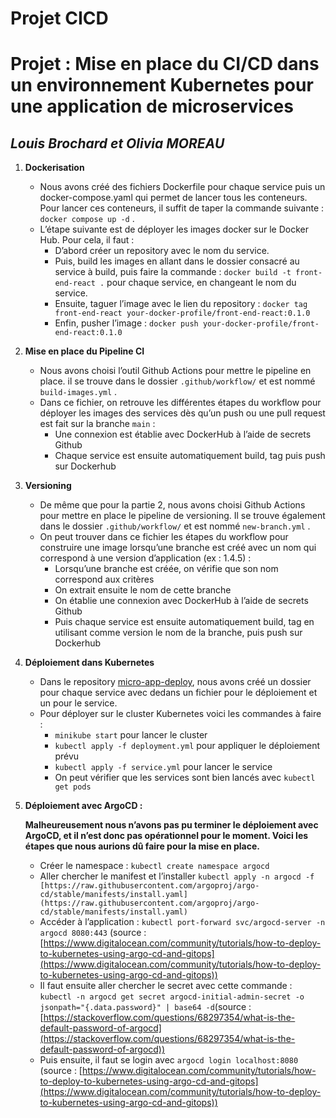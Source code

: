 # Projet CICD

# Projet : Mise en place du CI/CD dans un environnement Kubernetes pour une application de microservices

## *Louis Brochard et Olivia MOREAU*

1. **Dockerisation**
    - Nous avons créé des fichiers Dockerfile pour chaque service puis un docker-compose.yaml qui permet de lancer tous les conteneurs. Pour lancer ces conteneurs, il suffit de taper la commande suivante : `docker compose up -d` .
    - L’étape suivante est de déployer les images docker sur le Docker Hub. Pour cela, il faut :
        - D’abord créer un repository avec le nom du service.
        - Puis, build les images en allant dans le dossier consacré au service à build, puis faire la commande : `docker build -t front-end-react .` pour chaque service, en changeant le nom du service.
        - Ensuite, taguer l’image avec le lien du repository : `docker tag front-end-react your-docker-profile/front-end-react:0.1.0`
        - Enfin, pusher l’image : `docker push your-docker-profile/front-end-react:0.1.0`

1. **Mise en place du Pipeline CI**
    - Nous avons choisi l’outil Github Actions pour mettre le pipeline en place. il se trouve dans le  dossier `.github/workflow/` et est nommé  `build-images.yml` .
    - Dans ce fichier, on retrouve les différentes étapes du workflow pour déployer les images des services dès qu’un push ou une pull request est fait sur la branche `main` :
        - Une connexion est établie avec DockerHub à l’aide de secrets Github
        - Chaque service est ensuite automatiquement build, tag puis push sur Dockerhub
    
2. **Versioning**
    - De même que pour la partie 2, nous avons choisi Github Actions pour mettre en place le pipeline de versioning. Il se trouve également dans le dossier `.github/workflow/` et est nommé  `new-branch.yml` .
    - On peut trouver dans ce fichier les étapes du workflow pour construire une image lorsqu’une branche est créé avec un nom qui correspond à une version d’application (ex : 1.4.5) :
        - Lorsqu’une branche est créée, on vérifie que son nom correspond aux critères
        - On extrait ensuite le nom de cette branche
        - On établie une connexion avec DockerHub à l’aide de secrets Github
        - Puis chaque service est ensuite automatiquement build, tag en utilisant comme version le nom de la branche, puis push sur Dockerhub
    
3. **Déploiement dans Kubernetes**
    - Dans le repository [micro-app-deploy](https://github.com/Liv44/microapp-deploy), nous avons créé un dossier pour chaque service avec dedans un fichier pour le déploiement et un pour le service.
    - Pour déployer sur le cluster Kubernetes voici les commandes à faire :
        - `minikube start` pour lancer le cluster
        - `kubectl apply -f deployment.yml` pour appliquer le déploiement prévu
        - `kubectl apply -f service.yml` pour lancer le service
        - On peut vérifier que les services sont bien lancés avec `kubectl get pods`
    
4. **Déploiement avec ArgoCD :**
    
    **Malheureusement nous n’avons pas pu terminer le déploiement avec ArgoCD, et il n’est donc pas opérationnel pour le moment. Voici les étapes que nous aurions dû faire pour la mise en place.**
    
    - Créer le namespace : `kubectl create namespace argocd`
    - Aller chercher le manifest et l’installer `kubectl apply -n argocd -f [https://raw.githubusercontent.com/argoproj/argo-cd/stable/manifests/install.yaml](https://raw.githubusercontent.com/argoproj/argo-cd/stable/manifests/install.yaml)`
    - Accéder à l’application : `kubectl port-forward svc/argocd-server -n argocd 8080:443` (source : [https://www.digitalocean.com/community/tutorials/how-to-deploy-to-kubernetes-using-argo-cd-and-gitops](https://www.digitalocean.com/community/tutorials/how-to-deploy-to-kubernetes-using-argo-cd-and-gitops))
    - Il faut ensuite aller chercher le secret avec cette commande : `kubectl -n argocd get secret argocd-initial-admin-secret -o jsonpath="{.data.password}" | base64 -d`(source : [https://stackoverflow.com/questions/68297354/what-is-the-default-password-of-argocd](https://stackoverflow.com/questions/68297354/what-is-the-default-password-of-argocd))
    - Puis ensuite, il faut se login avec `argocd login localhost:8080` (source : [https://www.digitalocean.com/community/tutorials/how-to-deploy-to-kubernetes-using-argo-cd-and-gitops](https://www.digitalocean.com/community/tutorials/how-to-deploy-to-kubernetes-using-argo-cd-and-gitops))
